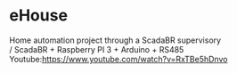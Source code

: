 # eHouse
 Home automation project through a ScadaBR supervisory
 <br> / ScadaBR + Raspberry PI 3 + Arduino + RS485 </br>
 Youtube:https://www.youtube.com/watch?v=RxTBe5hDnvo
